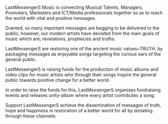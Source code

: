 LastMessengerS Music is connecting Musical Talents, Managers, Promoters, Marketers and ICT/Media professionals together so as to reach the world with vital and positive messages.

Granted, so many important messages are begging to be delivered to the public; however, our modern artists have deviated from the main goals of music which are; revelations, prophecies and truths.  

LastMessengerS are restoring one of the ancient music values~TRUTH, by packaging messages as enjoyable songs targeting the curious ears of the general public.

LastMessengerS is raising funds for the production of music albums and video clips for music artists who through their songs inspire the general public towards positive change for a better world. 

In order to raise the funds for this, LastMessengerS organises fundraising events and releases unity-album where every artist contributes a song. 

Support LastMessengerS achieve the dissemination of messages of truth, hope and happiness in restoration of a better world for all by donating through these channels: